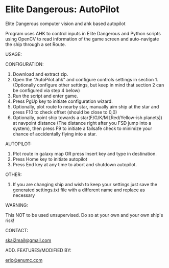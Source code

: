 # Elite Dangerous: AutoPilot
Elite Dangerous computer vision and ahk based autopilot

Program uses AHK to control inputs in Elite Dangerous and Python scripts using OpenCV
to read information of the game screen and auto-navigate the ship through a set Route.



USAGE:

CONFIGURATION:
1. Download and extract zip.
2. Open the "AutoPilot.ahk" and configure controls settings in section 1. (Optionally configure other settings, but keep in mind that section 2 can be configured via step 4 below)
3. Run the script and enter game.
4. Press PgUp key to initiate configuration wizard.
5. Optionally, plot route to nearby star, manually aim ship at the star and press F10 to check offset (should be close to 0,0)
6. Optionally, point ship towards a star(F/G/K/M [Red/Yellow-ish planets]) at navpoint distance (The distance right after you FSD jump into a system), then press F9 to initiate a failsafe check to minimize your chance of accidentally flying into a star. 

AUTOPILOT:
1. Plot route in galaxy map OR press Insert key and type in destination.
2. Press Home key to initiate autopilot
3. Press End key at any time to abort and shutdown autopilot.

OTHER:
1. If you are changing ship and wish to keep your settings just save the generated settings.txt file with a different name and replace as necessary

WARNING:

This NOT to be used unsupervised. Do so at your own and your own ship's risk!

CONTACT:

skai2mail@gmail.com

ADD. FEATURES/MODIFIED BY:

eric@enumc.com
